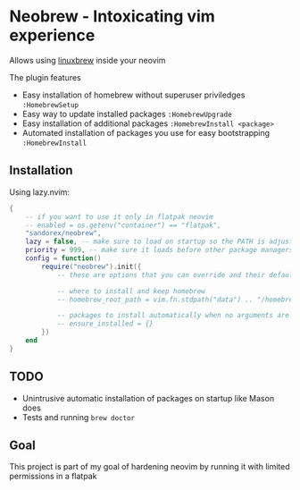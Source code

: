 # Neobrew - Intoxicating vim experience
Allows using [linuxbrew](https://docs.brew.sh/Homebrew-on-Linux) inside your neovim

The plugin features
- Easy installation of homebrew without superuser priviledges `:HomebrewSetup`
- Easy way to update installed packages `:HomebrewUpgrade`
- Easy installation of additional packages `:HomebrewInstall <package>`
- Automated installation of packages you use for easy bootstrapping `:HomebrewInstall`

## Installation
Using lazy.nvim:
```lua
{
	-- if you want to use it only in flatpak neovim
	-- enabled = os.getenv("container") == "flatpak",
    "sandorex/neobrew",
    lazy = false, -- make sure to load on startup so the PATH is adjusted
    priority = 999, -- make sure it loads before other package managers
    config = function()
        require("neobrew").init({
            -- these are options that you can override and their defaults

            -- where to install and keep homebrew
            -- homebrew_root_path = vim.fn.stdpath("data") .. "/homebrew"

            -- packages to install automatically when no arguments are provided to :HomebrewInstall
            -- ensure_installed = {}
        })
    end
}
```

## TODO
- Unintrusive automatic installation of packages on startup like Mason does
- Tests and running `brew doctor`

## Goal
This project is part of my goal of hardening neovim by running it with limited permissions in a flatpak
